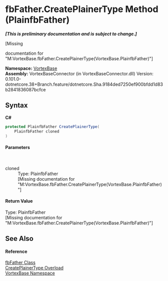 # fbFather.CreatePlainerType Method (PlainfbFather)
 _**\[This is preliminary documentation and is subject to change.\]**_

\[Missing <summary> documentation for "M:VortexBase.fbFather.CreatePlainerType(VortexBase.PlainfbFather)"\]

**Namespace:**&nbsp;<a href="N_VortexBase.md">VortexBase</a><br />**Assembly:**&nbsp;VortexBaseConnector (in VortexBaseConnector.dll) Version: 0.101.0-dotnetcore.38+Branch.feature/dotnetcore.Sha.9184ded7250ef900bfdd1d83b2841836087bcfce

## Syntax

**C#**<br />
``` C#
protected PlainfbFather CreatePlainerType(
	PlainfbFather cloned
)
```


#### Parameters
&nbsp;<dl><dt>cloned</dt><dd>Type: PlainfbFather<br />\[Missing <param name="cloned"/> documentation for "M:VortexBase.fbFather.CreatePlainerType(VortexBase.PlainfbFather)"\]</dd></dl>

#### Return Value
Type: PlainfbFather<br />\[Missing <returns> documentation for "M:VortexBase.fbFather.CreatePlainerType(VortexBase.PlainfbFather)"\]

## See Also


#### Reference
<a href="T_VortexBase_fbFather.md">fbFather Class</a><br /><a href="Overload_VortexBase_fbFather_CreatePlainerType.md">CreatePlainerType Overload</a><br /><a href="N_VortexBase.md">VortexBase Namespace</a><br />